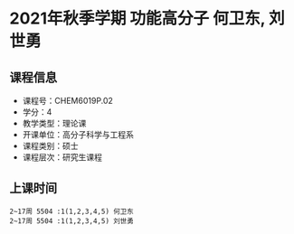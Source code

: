# 2021年秋季学期 功能高分子 何卫东, 刘世勇






## 课程信息

- 课程号：CHEM6019P.02
- 学分：4
- 教学类型：理论课
- 开课单位：高分子科学与工程系
- 课程类别：硕士
- 课程层次：研究生课程

## 上课时间

```
2~17周 5504 :1(1,2,3,4,5) 何卫东
2~17周 5504 :1(1,2,3,4,5) 刘世勇
```


